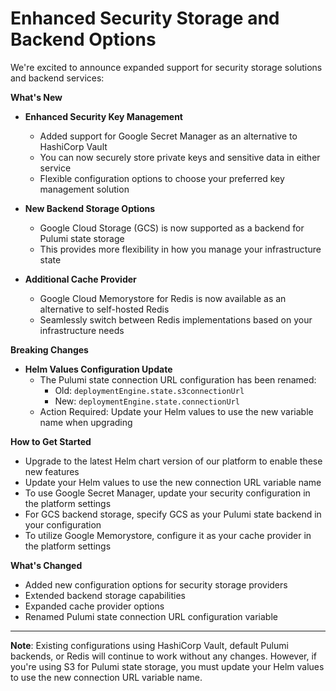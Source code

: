 # Enhanced Security Storage and Backend Options

We're excited to announce expanded support for security storage solutions and backend services:

**What's New**

- **Enhanced Security Key Management**
  - Added support for Google Secret Manager as an alternative to HashiCorp Vault
  - You can now securely store private keys and sensitive data in either service
  - Flexible configuration options to choose your preferred key management solution

- **New Backend Storage Options**
  - Google Cloud Storage (GCS) is now supported as a backend for Pulumi state storage
  - This provides more flexibility in how you manage your infrastructure state

- **Additional Cache Provider**
  - Google Cloud Memorystore for Redis is now available as an alternative to self-hosted Redis
  - Seamlessly switch between Redis implementations based on your infrastructure needs

**Breaking Changes**

- **Helm Values Configuration Update**
  - The Pulumi state connection URL configuration has been renamed:
    - Old: `deploymentEngine.state.s3connectionUrl`
    - New: `deploymentEngine.state.connectionUrl`
  - Action Required: Update your Helm values to use the new variable name when upgrading

**How to Get Started**

- Upgrade to the latest Helm chart version of our platform to enable these new features
- Update your Helm values to use the new connection URL variable name
- To use Google Secret Manager, update your security configuration in the platform settings
- For GCS backend storage, specify GCS as your Pulumi state backend in your configuration
- To utilize Google Memorystore, configure it as your cache provider in the platform settings

**What's Changed**

- Added new configuration options for security storage providers
- Extended backend storage capabilities
- Expanded cache provider options
- Renamed Pulumi state connection URL configuration variable

---

**Note**: Existing configurations using HashiCorp Vault, default Pulumi backends, or Redis will continue to work without any changes. However, if you're using S3 for Pulumi state storage, you must update your Helm values to use the new connection URL variable name.